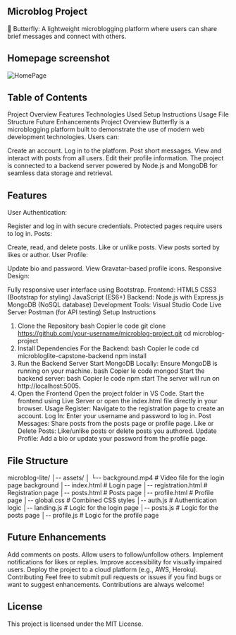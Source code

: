 ## Microblog Project

🦋 Butterfly: A lightweight microblogging platform where users can share brief messages and connect with others.

## Homepage screenshot 
![HomePage](C:\Users\student\MICROBLOG-FINALCAPSTONEPROJECT-FALL2024\microblog-lite\assets\homepage.png)

## Table of Contents
Project Overview
Features
Technologies Used
Setup Instructions
Usage
File Structure
Future Enhancements
Project Overview
Butterfly is a microblogging platform built to demonstrate the use of modern web development technologies. Users can:

Create an account.
Log in to the platform.
Post short messages.
View and interact with posts from all users.
Edit their profile information.
The project is connected to a backend server powered by Node.js and MongoDB for seamless data storage and retrieval.

## Features

User Authentication:

Register and log in with secure credentials.
Protected pages require users to log in.
Posts:

Create, read, and delete posts.
Like or unlike posts.
View posts sorted by likes or author.
User Profile:

Update bio and password.
View Gravatar-based profile icons.
Responsive Design:

Fully responsive user interface using Bootstrap.
Frontend:
HTML5
CSS3 (Bootstrap for styling)
JavaScript (ES6+)
Backend:
Node.js with Express.js
MongoDB (NoSQL database)
Development Tools:
Visual Studio Code
Live Server
Postman (for API testing)
Setup Instructions
1. Clone the Repository
bash
Copier le code
git clone https://github.com/your-username/microblog-project.git
cd microblog-project
2. Install Dependencies
For the Backend:
bash
Copier le code
cd microbloglite-capstone-backend
npm install
3. Run the Backend Server
Start MongoDB Locally:
Ensure MongoDB is running on your machine.
bash
Copier le code
mongod
Start the backend server:
bash
Copier le code
npm start
The server will run on http://localhost:5005.
4. Open the Frontend
Open the project folder in VS Code.
Start the frontend using Live Server or open the index.html file directly in your browser.
Usage
Register:
Navigate to the registration page to create an account.
Log In:
Enter your username and password to log in.
Post Messages:
Share posts from the posts page or profile page.
Like or Delete Posts:
Like/unlike posts or delete posts you authored.
Update Profile:
Add a bio or update your password from the profile page.

## File Structure

microblog-lite/
│-- assets/
│   └-- background.mp4       # Video file for the login page background
│-- index.html               # Login page
│-- registration.html        # Registration page
│-- posts.html               # Posts page
│-- profile.html             # Profile page
│-- global.css               # Combined CSS styles
│-- auth.js                  # Authentication logic
│-- landing.js               # Logic for the login page
│-- posts.js                 # Logic for the posts page
│-- profile.js               # Logic for the profile page

## Future Enhancements
Add comments on posts.
Allow users to follow/unfollow others.
Implement notifications for likes or replies.
Improve accessibility for visually impaired users.
Deploy the project to a cloud platform (e.g., AWS, Heroku).
Contributing
Feel free to submit pull requests or issues if you find bugs or want to suggest enhancements. Contributions are always welcome!

## License
This project is licensed under the MIT License.
